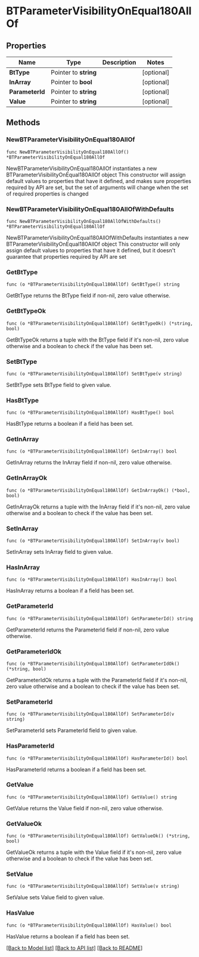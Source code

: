 # BTParameterVisibilityOnEqual180AllOf

## Properties

Name | Type | Description | Notes
------------ | ------------- | ------------- | -------------
**BtType** | Pointer to **string** |  | [optional] 
**InArray** | Pointer to **bool** |  | [optional] 
**ParameterId** | Pointer to **string** |  | [optional] 
**Value** | Pointer to **string** |  | [optional] 

## Methods

### NewBTParameterVisibilityOnEqual180AllOf

`func NewBTParameterVisibilityOnEqual180AllOf() *BTParameterVisibilityOnEqual180AllOf`

NewBTParameterVisibilityOnEqual180AllOf instantiates a new BTParameterVisibilityOnEqual180AllOf object
This constructor will assign default values to properties that have it defined,
and makes sure properties required by API are set, but the set of arguments
will change when the set of required properties is changed

### NewBTParameterVisibilityOnEqual180AllOfWithDefaults

`func NewBTParameterVisibilityOnEqual180AllOfWithDefaults() *BTParameterVisibilityOnEqual180AllOf`

NewBTParameterVisibilityOnEqual180AllOfWithDefaults instantiates a new BTParameterVisibilityOnEqual180AllOf object
This constructor will only assign default values to properties that have it defined,
but it doesn't guarantee that properties required by API are set

### GetBtType

`func (o *BTParameterVisibilityOnEqual180AllOf) GetBtType() string`

GetBtType returns the BtType field if non-nil, zero value otherwise.

### GetBtTypeOk

`func (o *BTParameterVisibilityOnEqual180AllOf) GetBtTypeOk() (*string, bool)`

GetBtTypeOk returns a tuple with the BtType field if it's non-nil, zero value otherwise
and a boolean to check if the value has been set.

### SetBtType

`func (o *BTParameterVisibilityOnEqual180AllOf) SetBtType(v string)`

SetBtType sets BtType field to given value.

### HasBtType

`func (o *BTParameterVisibilityOnEqual180AllOf) HasBtType() bool`

HasBtType returns a boolean if a field has been set.

### GetInArray

`func (o *BTParameterVisibilityOnEqual180AllOf) GetInArray() bool`

GetInArray returns the InArray field if non-nil, zero value otherwise.

### GetInArrayOk

`func (o *BTParameterVisibilityOnEqual180AllOf) GetInArrayOk() (*bool, bool)`

GetInArrayOk returns a tuple with the InArray field if it's non-nil, zero value otherwise
and a boolean to check if the value has been set.

### SetInArray

`func (o *BTParameterVisibilityOnEqual180AllOf) SetInArray(v bool)`

SetInArray sets InArray field to given value.

### HasInArray

`func (o *BTParameterVisibilityOnEqual180AllOf) HasInArray() bool`

HasInArray returns a boolean if a field has been set.

### GetParameterId

`func (o *BTParameterVisibilityOnEqual180AllOf) GetParameterId() string`

GetParameterId returns the ParameterId field if non-nil, zero value otherwise.

### GetParameterIdOk

`func (o *BTParameterVisibilityOnEqual180AllOf) GetParameterIdOk() (*string, bool)`

GetParameterIdOk returns a tuple with the ParameterId field if it's non-nil, zero value otherwise
and a boolean to check if the value has been set.

### SetParameterId

`func (o *BTParameterVisibilityOnEqual180AllOf) SetParameterId(v string)`

SetParameterId sets ParameterId field to given value.

### HasParameterId

`func (o *BTParameterVisibilityOnEqual180AllOf) HasParameterId() bool`

HasParameterId returns a boolean if a field has been set.

### GetValue

`func (o *BTParameterVisibilityOnEqual180AllOf) GetValue() string`

GetValue returns the Value field if non-nil, zero value otherwise.

### GetValueOk

`func (o *BTParameterVisibilityOnEqual180AllOf) GetValueOk() (*string, bool)`

GetValueOk returns a tuple with the Value field if it's non-nil, zero value otherwise
and a boolean to check if the value has been set.

### SetValue

`func (o *BTParameterVisibilityOnEqual180AllOf) SetValue(v string)`

SetValue sets Value field to given value.

### HasValue

`func (o *BTParameterVisibilityOnEqual180AllOf) HasValue() bool`

HasValue returns a boolean if a field has been set.


[[Back to Model list]](../README.md#documentation-for-models) [[Back to API list]](../README.md#documentation-for-api-endpoints) [[Back to README]](../README.md)


